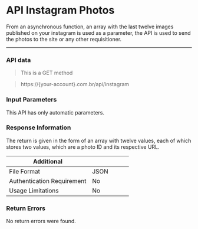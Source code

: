 # API Instagram Photos

From an asynchronous function, an array with the last twelve images published on your instagram is used as a parameter, the API is used to send the photos to the site or any other requisitioner.

---

### API data

> This is a GET method

> https://{your-account}.com.br/api/instagram

### Input Parameters

This API has only automatic parameters.

### Response Information

The return is given in the form of an array with twelve values, each of which stores two values, which are a photo ID and its respective URL.

| Additional                 |      |     |     |     |
| -------------------------- | ---- | --- | --- | --- |
| File Format                | JSON |     |     |     |
| Authentication Requirement | No   |     |     |     |
| Usage Limitations          | No   |     |     |     |

### Return Errors

No return errors were found.
